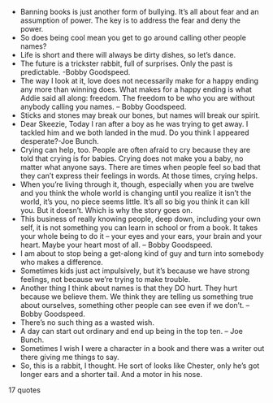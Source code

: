  - Banning books is just another form of bullying. It’s all about fear and an assumption of power. The key is to address the fear and deny the power.
 - So does being cool mean you get to go around calling other people names?
 - Life is short and there will always be dirty dishes, so let’s dance.
 - The future is a trickster rabbit, full of surprises. Only the past is predictable. -Bobby Goodspeed.
 - The way I look at it, love does not necessarily make for a happy ending any more than winning does. What makes for a happy ending is what Addie said all along: freedom. The freedom to be who you are without anybody calling you names. – Bobby Goodspeed.
 - Sticks and stones may break our bones, but names will break our spirit.
 - Dear Skeezie, Today I ran after a boy as he was trying to get away. I tackled him and we both landed in the mud. Do you think I appeared desperate?-Joe Bunch.
 - Crying can help, too. People are often afraid to cry because they are told that crying is for babies. Crying does not make you a baby, no matter what anyone says. There are times when people feel so bad that they can’t express their feelings in words. At those times, crying helps.
 - When you’re living through it, though, especially when you are twelve and you think the whole world is changing until you realize it isn’t the world, it’s you, no piece seems little. It’s all so big you think it can kill you. But it doesn’t. Which is why the story goes on.
 - This business of really knowing people, deep down, including your own self, it is not something you can learn in school or from a book. It takes your whole being to do it – your eyes and your ears, your brain and your heart. Maybe your heart most of all. – Bobby Goodspeed.
 - I am about to stop being a get-along kind of guy and turn into somebody who makes a difference.
 - Sometimes kids just act impulsively, but it’s because we have strong feelings, not because we’re trying to make trouble.
 - Another thing I think about names is that they DO hurt. They hurt because we believe them. We think they are telling us something true about ourselves, something other people can see even if we don’t. – Bobby Goodspeed.
 - There’s no such thing as a wasted wish.
 - A day can start out ordinary and end up being in the top ten. – Joe Bunch.
 - Sometimes I wish I were a character in a book and there was a writer out there giving me things to say.
 - So, this is a rabbit, I thought. He sort of looks like Chester, only he’s got longer ears and a shorter tail. And a motor in his nose.

17 quotes